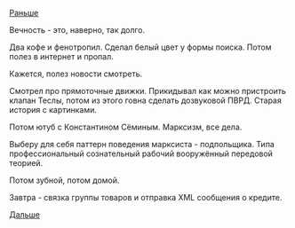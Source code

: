 [Раньше](2018.04.25.md)

Вечность - это, наверно, так долго.

Два кофе и фенотропил.
Сделал белый цвет у формы поиска.
Потом полез в интернет и пропал.

Кажется, полез новости смотреть.

Смотрел про прямоточные движки. Прикидывал как можно пристроить клапан Теслы, потом из этого говна сделать дозвуковой ПВРД. Старая история с картинками.

Потом ютуб с Константином Сёминым. Марксизм, все дела.

Выберу для себя паттерн поведения марксиста - подпольщика. Типа профессиональный сознательный рабочий вооружённый передовой теорией.

Потом зубной, потом домой.

Завтра - связка группы товаров и отправка XML сообщения о кредите.

[Дальше](2018.05.03.md)